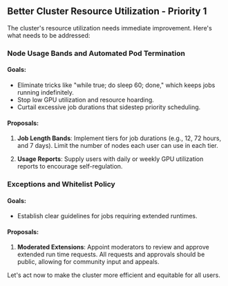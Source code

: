 ## Better Cluster Resource Utilization - Priority 1

The cluster's resource utilization needs immediate improvement. Here's what needs to be addressed:

### Node Usage Bands and Automated Pod Termination

#### Goals:

- Eliminate tricks like "while true; do sleep 60; done," which keeps jobs running indefinitely.
- Stop low GPU utilization and resource hoarding.
- Curtail excessive job durations that sidestep priority scheduling.

#### Proposals:

1. **Job Length Bands**: Implement tiers for job durations (e.g., 12, 72 hours, and 7 days). Limit the number of nodes each user can use in each tier.

2. **Usage Reports**: Supply users with daily or weekly GPU utilization reports to encourage self-regulation.

### Exceptions and Whitelist Policy

#### Goals:

- Establish clear guidelines for jobs requiring extended runtimes.

#### Proposals:

1. **Moderated Extensions**: Appoint moderators to review and approve extended run time requests. All requests and approvals should be public, allowing for community input and appeals.

Let's act now to make the cluster more efficient and equitable for all users.